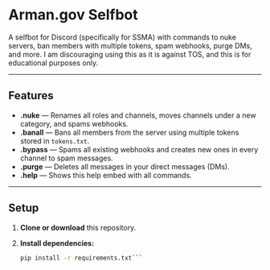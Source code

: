 # Arman.gov Selfbot

A selfbot for Discord (specifically for SSMA)  with commands to nuke servers, ban members with multiple tokens, spam webhooks, purge DMs, and more.
I am discouraging using this as it is against TOS, and this is for educational purposes only.

---

## Features

- **.nuke** — Renames all roles and channels, moves channels under a new category, and spams webhooks.  
- **.banall** — Bans all members from the server using multiple tokens stored in `tokens.txt`.  
- **.bypass** — Spams all existing webhooks and creates new ones in every channel to spam messages.  
- **.purge** — Deletes all messages in your direct messages (DMs).  
- **.help** — Shows this help embed with all commands.  

---

## Setup

1. **Clone or download** this repository.

2. **Install dependencies:**

   ```bash
   pip install -r requirements.txt```
